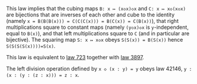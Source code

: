 This law implies that the cubing maps `B: x ↦ (x◇x)◇x` and `C: x ↦ x◇(x◇x)` are bijections that are inverses of each other and cube to the identity (namely `x = B(B(B(x))) = C(C(C(x))) = B(C(x)) = C(B(x))`), that right multiplications square to constant maps (namely `(y◇x)◇x` is `y`-independent, equal to `B(x)`), and that left multiplications square to `C` (and in particular are bijective).  The squaring map `S: x ↦ x◇x` obeys `S(S(x)) = B(S(x))` hence `S(S(S(S(x))))=S(x)`.

This law is equivalent to [law 723](https://teorth.github.io/equational_theories/implications/?723) together with [law 3897](https://teorth.github.io/equational_theories/implications/?3897).

The left division operation defined by `x ◇ (x : y) = y` obeys law 42146, `y : (x : (y : (z : x))) = z : x`.
